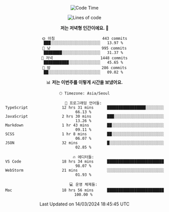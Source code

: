 <div align='center'>
 
<!--START_SECTION:waka-->
![Code Time](http://img.shields.io/badge/Code%20Time-3%2C458%20hrs%2049%20mins-blue)

![Lines of code](https://img.shields.io/badge/%EC%A0%80%EB%8A%94%20%EC%97%AC%ED%83%9C%EA%B9%8C%EC%A7%80%20-1.5%20million%20%EC%A4%84%EC%9D%98%20%EC%BD%94%EB%93%9C%EB%A5%BC%20%EC%9E%91%EC%84%B1%ED%96%88%EC%96%B4%EC%9A%94.-blue)

**저는 저녁형 인간이에요. 🦉** 

```text
🌞 아침                     443 commits         ███░░░░░░░░░░░░░░░░░░░░░░   13.97 % 
🌆 낮　                     995 commits         ████████░░░░░░░░░░░░░░░░░   31.37 % 
🌃 저녁                     1448 commits        ███████████░░░░░░░░░░░░░░   45.65 % 
🌙 밤　                     286 commits         ██░░░░░░░░░░░░░░░░░░░░░░░   09.02 % 
```


📊 **저는 이번주를 이렇게 시간을 보냈어요.** 

```text
🕑︎ Timezone: Asia/Seoul

💬 프로그래밍 언어들: 
TypeScript               12 hrs 31 mins      █████████████████░░░░░░░░   66.13 % 
JavaScript               2 hrs 30 mins       ███░░░░░░░░░░░░░░░░░░░░░░   13.26 % 
Markdown                 1 hr 43 mins        ██░░░░░░░░░░░░░░░░░░░░░░░   09.11 % 
SCSS                     1 hr 8 mins         ██░░░░░░░░░░░░░░░░░░░░░░░   06.07 % 
JSON                     32 mins             █░░░░░░░░░░░░░░░░░░░░░░░░   02.85 % 

🔥 에디터들: 
VS Code                  18 hrs 34 mins      █████████████████████████   98.07 % 
WebStorm                 21 mins             ░░░░░░░░░░░░░░░░░░░░░░░░░   01.93 % 

💻 운영 체제들: 
Mac                      18 hrs 56 mins      █████████████████████████   100.00 % 
```


 Last Updated on 14/03/2024 18:45:45 UTC
<!--END_SECTION:waka-->
 </div>
<!---
Emewjin/Emewjin is a ✨ special ✨ repository because its `README.md` (this file) appears on your GitHub profile.
You can click the Preview link to take a look at your changes.
--->
